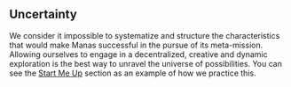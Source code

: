 ## Uncertainty
We consider it impossible to systematize and structure the characteristics that would make Manas successful in the pursue of its meta-mission. Allowing ourselves to engage in a decentralized, creative and dynamic exploration is the best way to unravel the universe of possibilities. You can see the [Start Me Up](../09-start-me-up/0-start-me-up.md) section as an example of how we practice this.
